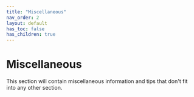 ```yaml
---
title: "Miscellaneous"
nav_order: 2
layout: default
has_toc: false
has_children: true
---
```

# Miscellaneous
This section will contain miscellaneous information and tips that don't fit into any other section.
